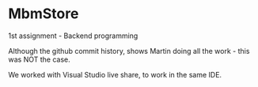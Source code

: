 # MbmStore
1st assignment - Backend programming

Although the github commit history, shows Martin doing all the work - this was NOT the case.

We worked with Visual Studio live share, to work in the same IDE.
